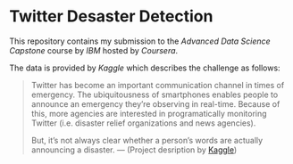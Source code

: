 Twitter Desaster Detection
==========================

This repository contains my submission to the
*Advanced Data Science Capstone* course by *IBM* hosted by *Coursera*.

The data is provided by *Kaggle* which describes the challenge as follows:

> Twitter has become an important communication channel in times of emergency.
> The ubiquitousness of smartphones enables people to announce an emergency
> they’re observing in real-time. Because of this, more agencies are
> interested in programatically monitoring Twitter (i.e. disaster relief
> organizations and news agencies).
>
> But, it’s not always clear whether a person’s words are actually announcing
> a disaster.
> — (Project desription by 
> [Kaggle](https://www.kaggle.com/c/nlp-getting-started/overview))


